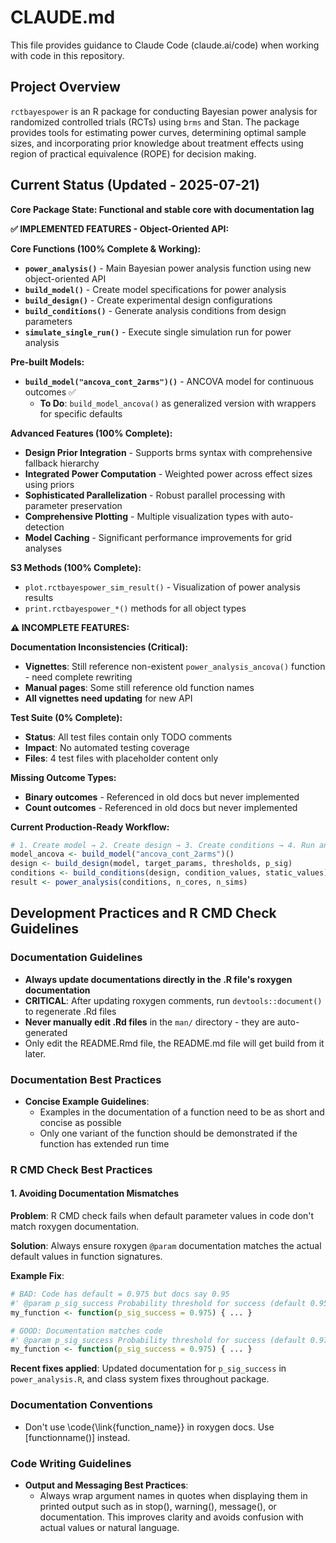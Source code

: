 # CLAUDE.md

This file provides guidance to Claude Code (claude.ai/code) when working with code in this repository.

## Project Overview

`rctbayespower` is an R package for conducting Bayesian power analysis for randomized controlled trials (RCTs) using `brms` and Stan. The package provides tools for estimating power curves, determining optimal sample sizes, and incorporating prior knowledge about treatment effects using region of practical equivalence (ROPE) for decision making.

## Current Status (Updated - 2025-07-21)

**Core Package State: Functional and stable core with documentation lag**

**✅ IMPLEMENTED FEATURES - Object-Oriented API:**

**Core Functions (100% Complete & Working):**
- **`power_analysis()`** - Main Bayesian power analysis function using new object-oriented API
- **`build_model()`** - Create model specifications for power analysis
- **`build_design()`** - Create experimental design configurations
- **`build_conditions()`** - Generate analysis conditions from design parameters
- **`simulate_single_run()`** - Execute single simulation run for power analysis

**Pre-built Models:**
- **`build_model("ancova_cont_2arms")()`** - ANCOVA model for continuous outcomes ✅
  - **To Do**: `build_model_ancova()` as generalized version with wrappers for specific defaults

**Advanced Features (100% Complete):**
- **Design Prior Integration** - Supports brms syntax with comprehensive fallback hierarchy
- **Integrated Power Computation** - Weighted power across effect sizes using priors
- **Sophisticated Parallelization** - Robust parallel processing with parameter preservation
- **Comprehensive Plotting** - Multiple visualization types with auto-detection
- **Model Caching** - Significant performance improvements for grid analyses

**S3 Methods (100% Complete):**
- `plot.rctbayespower_sim_result()` - Visualization of power analysis results
- `print.rctbayespower_*()` methods for all object types

**⚠️ INCOMPLETE FEATURES:**

**Documentation Inconsistencies (Critical):**
- **Vignettes**: Still reference non-existent `power_analysis_ancova()` function - need complete rewriting
- **Manual pages**: Some still reference old function names
- **All vignettes need updating** for new API

**Test Suite (0% Complete):**
- **Status**: All test files contain only TODO comments
- **Impact**: No automated testing coverage
- **Files**: 4 test files with placeholder content only

**Missing Outcome Types:**
- **Binary outcomes** - Referenced in old docs but never implemented
- **Count outcomes** - Referenced in old docs but never implemented

**Current Production-Ready Workflow:**
```r
# 1. Create model → 2. Create design → 3. Create conditions → 4. Run analysis
model_ancova <- build_model("ancova_cont_2arms")()
design <- build_design(model, target_params, thresholds, p_sig)
conditions <- build_conditions(design, condition_values, static_values)
result <- power_analysis(conditions, n_cores, n_sims)
```

## Development Practices and R CMD Check Guidelines

### Documentation Guidelines
- **Always update documentations directly in the .R file's roxygen documentation**
- **CRITICAL**: After updating roxygen comments, run `devtools::document()` to regenerate .Rd files
- **Never manually edit .Rd files** in the `man/` directory - they are auto-generated
- Only edit the README.Rmd file, the README.md file will get build from it later.

### Documentation Best Practices
- **Concise Example Guidelines**:
  - Examples in the documentation of a function need to be as short and concise as possible
  - Only one variant of the function should be demonstrated if the function has extended run time

### R CMD Check Best Practices

#### 1. Avoiding Documentation Mismatches
**Problem**: R CMD check fails when default parameter values in code don't match roxygen documentation.

**Solution**: Always ensure roxygen `@param` documentation matches the actual default values in function signatures.

**Example Fix**:
```r
# BAD: Code has default = 0.975 but docs say 0.95
#' @param p_sig_success Probability threshold for success (default 0.95)
my_function <- function(p_sig_success = 0.975) { ... }

# GOOD: Documentation matches code
#' @param p_sig_success Probability threshold for success (default 0.975) 
my_function <- function(p_sig_success = 0.975) { ... }
```

**Recent fixes applied**: Updated documentation for `p_sig_success` in `power_analysis.R`, and class system fixes throughout package.

### Documentation Conventions
- Don't use \code{\link{function_name}} in roxygen docs. Use [functionname()] instead.

### Code Writing Guidelines
- **Output and Messaging Best Practices**:
  - Always wrap argument names in quotes when displaying them in printed output such as in stop(), warning(), message(), or documentation. This improves clarity and avoids confusion with actual values or natural language.
